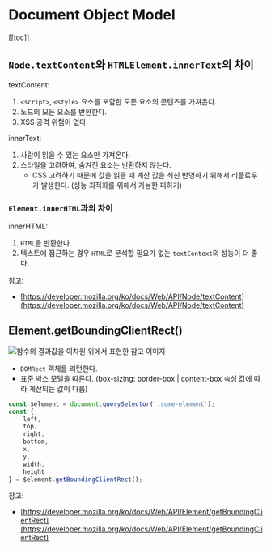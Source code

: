 # Document Object Model

[[toc]]

## `Node.textContent`와 `HTMLElement.innerText`의 차이

textContent:

1. `<script>`, `<style>` 요소를 포함한 모든 요소의 콘텐츠를 가져온다.
2. 노드의 모든 요소를 반환한다.
3. XSS 공격 위험이 없다.
    
innerText:

1. 사람이 읽을 수 있는 요소만 가져온다.
2. 스타일을 고려하여, 숨겨진 요소는 반환하지 않는다. 
    - CSS 고려하기 때문에 값을 읽을 때 계산 값을 최신 반영하기 위해서 리플로우가 발생한다. (성능 최적화를 위해서 가능한 피하기)
    
### `Element.innerHTML`과의 차이

innerHTML:

1. `HTML`을 반환한다.
2. 텍스트에 접근하는 경우 `HTML`로 분석할 필요가 없는 `textContext`의 성능이 더 좋다.

참고:

- [https://developer.mozilla.org/ko/docs/Web/API/Node/textContent](https://developer.mozilla.org/ko/docs/Web/API/Node/textContent)
     
## Element.getBoundingClientRect()

![함수의 결과값을 이차원 위에서 표현한 참고 이미지](@assets/javascript/dom/rect.png)

- `DOMRect` 객체를 리턴한다.
- 표준 박스 모델을 따른다. (box-sizing: border-box | content-box 속성 값에 따라 계산되는 값이 다름)

```javascript
const $element = document.querySelector('.some-element');
const { 
    left, 
    top, 
    right,
    bottom, 
    x, 
    y, 
    width, 
    height 
} = $element.getBoundingClientRect();
```

참고:

- [https://developer.mozilla.org/ko/docs/Web/API/Element/getBoundingClientRect](https://developer.mozilla.org/ko/docs/Web/API/Element/getBoundingClientRect)
